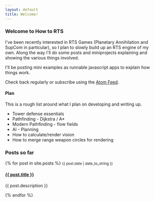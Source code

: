 ```yaml
---
layout: default
title: Welcome!
---
```

### Welcome to How to RTS

I've been recently interested in RTS Games (Planetary Annihilation and SupCom in particular), so I plan to slowly build up an RTS engine of my own. Along the way I'll do some posts and miniprojects explaining and showing the various things involved.

I'll be posting mini examples as runnable javascript apps to explain how things work.

Check back regularly or subscribe using the [Atom Feed].

[Atom Feed]: /atom.xml

#### Plan

This is a rough list around what I plan on developing and writing up.

- Tower defense essentials
- Pathfinding - Dijkstra / A*
- Modern Pathfinding - flow fields
- AI - Planning
- How to calculate/render vision
- How to merge range weapon circles for rendering

### Posts so far

<div class="bloglist">
{% for post in site.posts %}
	<small>{{ post.date | date_to_string }}</small>
	<h4 class="post-title"><a href="{{ post.url | replace_first: '/', '' }}">{{ post.title }}</a></h4>
	<p>{{ post.description }}</p>
{% endfor %}
</div>

